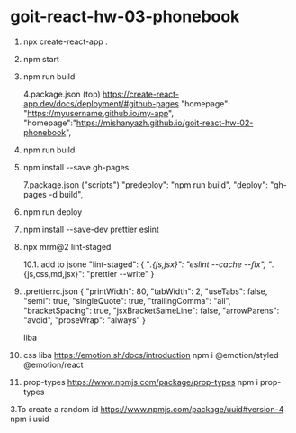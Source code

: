 # goit-react-hw-03-phonebook

1. npx create-react-app .

2. npm start

3. npm run build

   4.package.json (top)
   https://create-react-app.dev/docs/deployment/#github-pages "homepage":
   "https://myusername.github.io/my-app",
   "homepage":"https://mishanyazh.github.io/goit-react-hw-02-phonebook",

4. npm run build

5. npm install --save gh-pages

   7.package.json ("scripts") "predeploy": "npm run build", "deploy": "gh-pages
   -d build",

6. npm run deploy
   <!-- ------------- -->
7. npm install --save-dev prettier eslint

8. npx mrm@2 lint-staged

   10.1. add to jsone "lint-staged": { "_.{js,jsx}": "eslint --cache --fix",
   "_.{js,css,md,jsx}": "prettier --write" }

9. .prettierrc.json { "printWidth": 80, "tabWidth": 2, "useTabs": false, "semi":
   true, "singleQuote": true, "trailingComma": "all", "bracketSpacing": true,
   "jsxBracketSameLine": false, "arrowParens": "avoid", "proseWrap": "always" }
   <!-- ---------------------- -->

   liba

10. css liba https://emotion.sh/docs/introduction npm i @emotion/styled
    @emotion/react

11. prop-types https://www.npmjs.com/package/prop-types npm i prop-types

3.To create a random id https://www.npmjs.com/package/uuid#version-4 npm i uuid
